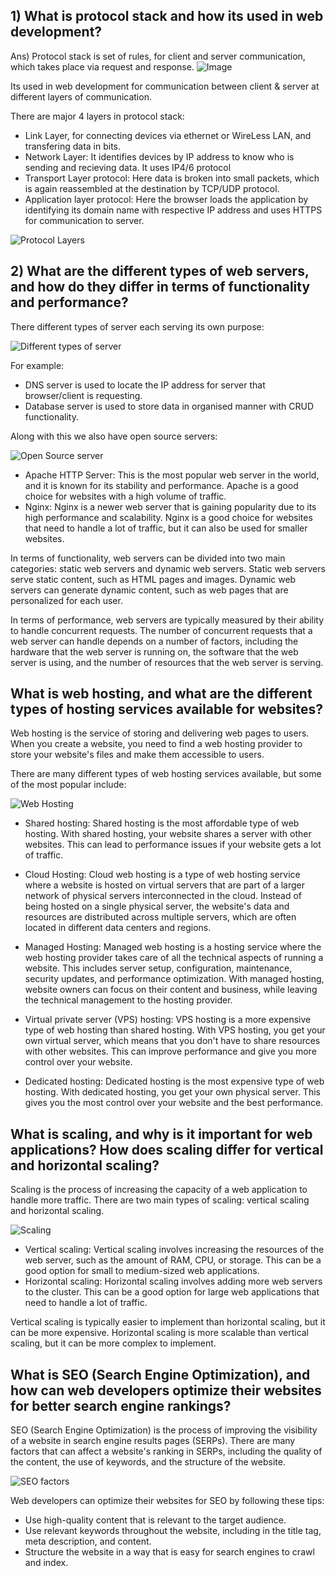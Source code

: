## 1) What is protocol stack and how its used in web development?

Ans) Protocol stack is set of rules, for client and server communication, which takes place via request and response.
![Image](request-resposne.png)

Its used in web development for communication between client & server at different layers of communication.

There are major 4 layers in protocol stack:
 - Link Layer, for connecting devices via ethernet or WireLess LAN, and transfering data in bits.
 - Network Layer: It identifies devices by IP address to know who is sending and recieving data. It uses IP4/6 protocol
 - Transport Layer protocol: Here data is broken into small packets, which is again reassembled at the destination by TCP/UDP protocol.
 - Application layer protocol: Here the browser loads the application by identifying its domain name with respective IP address and uses HTTPS for communication to server.

![Protocol Layers](protcol-layers.png)



## 2) What are the different types of web servers, and how do they differ in terms of functionality and performance?

There different types of server each serving its own purpose:

![Different types of server](Differentservers.png)

For example:
 - DNS server is used to locate the IP address for server that browser/client is requesting.
 - Database server is used to store data in organised manner with CRUD functionality.

Along with this we also have open source servers:

![Open Source server](OpenSourceServer.png)

- Apache HTTP Server: This is the most popular web server in the world, and it is known for its stability and performance. Apache is a good choice for websites with a high volume of traffic.
- Nginx: Nginx is a newer web server that is gaining popularity due to its high performance and scalability. Nginx is a good choice for websites that need to handle a lot of traffic, but it can also be used for smaller websites.

In terms of functionality, web servers can be divided into two main categories: static web servers and dynamic web servers. Static web servers serve static content, such as HTML pages and images. Dynamic web servers can generate dynamic content, such as web pages that are personalized for each user.

In terms of performance, web servers are typically measured by their ability to handle concurrent requests. The number of concurrent requests that a web server can handle depends on a number of factors, including the hardware that the web server is running on, the software that the web server is using, and the number of resources that the web server is serving.

## What is web hosting, and what are the different types of hosting services available for websites?

Web hosting is the service of storing and delivering web pages to users. When you create a website, you need to find a web hosting provider to store your website's files and make them accessible to users.

There are many different types of web hosting services available, but some of the most popular include:

![Web Hosting](webHosting.png)

- Shared hosting: Shared hosting is the most affordable type of web hosting. With shared hosting, your website shares a server with other websites. This can lead to performance issues if your website gets a lot of traffic.

- Cloud Hosting: Cloud web hosting is a type of web hosting service where a website is hosted on virtual servers that are part of a larger network of physical servers interconnected in the cloud. Instead of being hosted on a single physical server, the website's data and resources are distributed across multiple servers, which are often located in different data centers and regions.
 - Managed Hosting: Managed web hosting is a hosting service where the web hosting provider takes care of all the technical aspects of running a website. This includes server setup, configuration, maintenance, security updates, and performance optimization. With managed hosting, website owners can focus on their content and business, while leaving the technical management to the hosting provider.
- Virtual private server (VPS) hosting: VPS hosting is a more expensive type of web hosting than shared hosting. With VPS hosting, you get your own virtual server, which means that you don't have to share resources with other websites. This can improve performance and give you more control over your website.
- Dedicated hosting: Dedicated hosting is the most expensive type of web hosting. With dedicated hosting, you get your own physical server. This gives you the most control over your website and the best performance.

## What is scaling, and why is it important for web applications? How does scaling differ for vertical and horizontal scaling?

Scaling is the process of increasing the capacity of a web application to handle more traffic. There are two main types of scaling: vertical scaling and horizontal scaling.

![Scaling](Scalling.png)

- Vertical scaling: Vertical scaling involves increasing the resources of the web server, such as the amount of RAM, CPU, or storage. This can be a good option for small to medium-sized web applications.
- Horizontal scaling: Horizontal scaling involves adding more web servers to the cluster. This can be a good option for large web applications that need to handle a lot of traffic.

Vertical scaling is typically easier to implement than horizontal scaling, but it can be more expensive. Horizontal scaling is more scalable than vertical scaling, but it can be more complex to implement.

## What is SEO (Search Engine Optimization), and how can web developers optimize their websites for better search engine rankings?

SEO (Search Engine Optimization) is the process of improving the visibility of a website in search engine results pages (SERPs). There are many factors that can affect a website's ranking in SERPs, including the quality of the content, the use of keywords, and the structure of the website.

![SEO factors](SEOfactors.png)

Web developers can optimize their websites for SEO by following these tips:

- Use high-quality content that is relevant to the target audience.
- Use relevant keywords throughout the website, including in the title tag, meta description, and content.
- Structure the website in a way that is easy for search engines to crawl and index.
